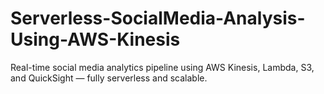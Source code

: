 # Serverless-SocialMedia-Analysis-Using-AWS-Kinesis
Real-time social media analytics pipeline using AWS Kinesis, Lambda, S3, and QuickSight — fully serverless and scalable.
